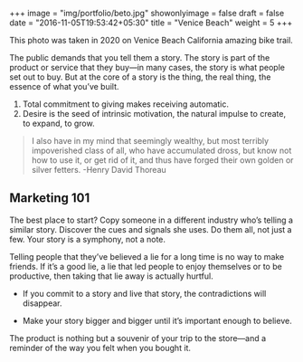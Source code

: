 +++
image = "img/portfolio/beto.jpg"
showonlyimage = false
draft = false
date = "2016-11-05T19:53:42+05:30"
title = "Venice Beach"
weight = 5
+++

This photo was taken in 2020 on Venice Beach California amazing bike trail.
<!--more-->

The public demands that you tell them a story. The story is part of the product or service that they buy—in many cases, the story is what people set out to buy. But at the core of a story is the thing, the real thing, the essence of what you’ve built.

1. Total commitment to giving makes receiving automatic.
2. Desire is the seed of intrinsic motivation, the natural impulse to create, to expand, to grow.


> I also have in my mind that seemingly wealthy, but most terribly impoverished class of all, who have accumulated dross, but know not how to use it, or get rid of it, and thus have forged their own golden or silver fetters. -Henry David Thoreau

## Marketing 101

The best place to start? Copy someone in a different industry who’s telling a similar story. Discover the cues and signals she uses. Do them all, not just a few. Your story is a symphony, not a note.

Telling people that they’ve believed a lie for a long time is no way to make friends. If it’s a good lie, a lie that led people to enjoy themselves or to be productive, then taking that lie away is actually hurtful.

- If you commit to a story and live that story, the contradictions will disappear.

- Make your story bigger and bigger until it’s important enough to believe.

The product is nothing but a souvenir of your trip to the store—and a reminder of the way you felt when you bought it.
